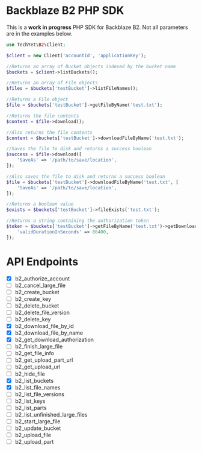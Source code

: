 # Backblaze B2 PHP SDK
This is a **work in progress** PHP SDK for Backblaze B2. Not all parameters are in the examples below.

```php
use TechYet\B2\Client;

$client = new Client('accountId', 'applicationKey');

//Returns an array of Bucket objects indexed by the bucket name
$buckets = $client->listBuckets();

//Returns an array of File objects
$files = $buckets['testBucket']->listFileNames();

//Returns a File object
$file = $buckets['testBucket']->getFileByName('test.txt');

//Returns the file contents
$content = $file->download();

//Also returns the file contents
$content = $buckets['testBucket']->downloadFileByName('test.txt');

//Saves the file to disk and returns a success boolean
$success = $file->download([
    'SaveAs' => '/path/to/save/location',
]);

//Also saves the file to disk and returns a success boolean
$file = $buckets['testBucket']->downloadFileByName('test.txt', [
    'SaveAs' => '/path/to/save/location',
]);

//Returns a boolean value
$exists = $buckets['testBucket']->fileExists('test.txt');

//Returns a string containing the authorization token
$token = $buckets['testBucket']->getFileByName('test.txt')->getDownloadAuthorization([
    'validDurationInSeconds' => 86400,
]);
```

# API Endpoints
- [x] b2_authorize_account
- [ ] b2_cancel_large_file
- [ ] b2_create_bucket
- [ ] b2_create_key
- [ ] b2_delete_bucket
- [ ] b2_delete_file_version
- [ ] b2_delete_key
- [x] b2_download_file_by_id
- [x] b2_download_file_by_name
- [x] b2_get_download_authorization
- [ ] b2_finish_large_file
- [ ] b2_get_file_info
- [ ] b2_get_upload_part_url
- [ ] b2_get_upload_url
- [ ] b2_hide_file
- [x] b2_list_buckets
- [x] b2_list_file_names
- [ ] b2_list_file_versions
- [ ] b2_list_keys
- [ ] b2_list_parts
- [ ] b2_list_unfinished_large_files
- [ ] b2_start_large_file
- [ ] b2_update_bucket
- [ ] b2_upload_file
- [ ] b2_upload_part
